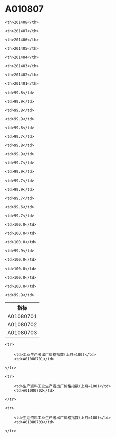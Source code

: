 A010807
======


<table>

<tr>
    <th>指标</th>
    
    <th>201408</th>
    
    <th>201407</th>
    
    <th>201406</th>
    
    <th>201405</th>
    
    <th>201404</th>
    
    <th>201403</th>
    
    <th>201402</th>
    
    <th>201401</th>
    
</tr>


<tr>
    <td>A01080701</td>
    
    <td>99.8</td>
    
    <td>99.9</td>
    
    <td>99.8</td>
    
    <td>99.9</td>
    
    <td>99.8</td>
    
    <td>99.7</td>
    
    <td>99.8</td>
    
    <td>99.9</td>
    

</tr>

<tr>
    <td>A01080702</td>
    
    <td>99.7</td>
    
    <td>99.9</td>
    
    <td>99.7</td>
    
    <td>99.9</td>
    
    <td>99.7</td>
    
    <td>99.6</td>
    
    <td>99.7</td>
    
    <td>100.0</td>
    

</tr>

<tr>
    <td>A01080703</td>
    
    <td>100.0</td>
    
    <td>100.0</td>
    
    <td>99.9</td>
    
    <td>100.0</td>
    
    <td>100.0</td>
    
    <td>100.0</td>
    
    <td>100.0</td>
    
    <td>99.9</td>
    

</tr>


</table>

<table>
    
    <tr>

        <td>工业生产者出厂价格指数(上月=100)</td>
        <td>A01080701</td>

    </tr>
    
    <tr>

        <td>生产资料工业生产者出厂价格指数(上月=100)</td>
        <td>A01080702</td>

    </tr>
    
    <tr>

        <td>生活资料工业生产者出厂价格指数(上月=100)</td>
        <td>A01080703</td>

    </tr>
    
</table>